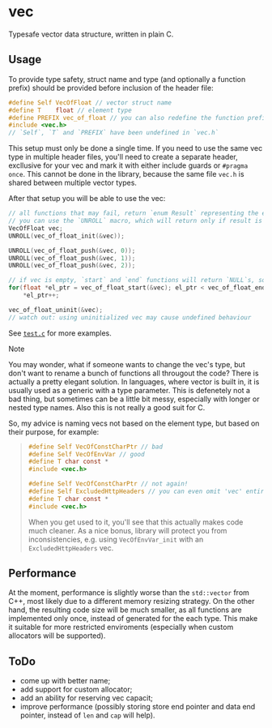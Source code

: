 # vec

Typesafe vector data structure, written in plain C.


## Usage

To provide type safety, struct name and type (and optionally a function prefix) should be provided before inclusion of the header file:

```c
#define Self VecOfFloat // vector struct name
#define T    float // element type
#define PREFIX vec_of_float // you can also redefine the function prefix to follow your naming style
#include <vec.h> 
// `Self`, `T` and `PREFIX` have been undefined in `vec.h`
```

This setup must only be done a single time. If you need to use the same vec type in multiple header files, you'll need to create a separate header, excllusive for your vec and mark it with either include guards or `#pragma once`. This cannot be done in the library, because the same file `vec.h` is shared between multiple vector types.

After that setup you will be able to use the vec:

```c
// all functions that may fail, return `enum Result` representing the error that can occure
// you can use the `UNROLL` macro, which will return only if result is not equal to `Ok`
VecOfFloat vec;
UNROLL(vec_of_float_init(&vec));

UNROLL(vec_of_float_push(&vec, 0)); 
UNROLL(vec_of_float_push(&vec, 1)); 
UNROLL(vec_of_float_push(&vec, 2)); 

// if vec is empty, `start` and `end` functions will return `NULL`s, so loop will exit immediately
for(float *el_ptr = vec_of_float_start(&vec); el_ptr < vec_of_float_end(&vec); el_ptr++) 
    *el_ptr++;

vec_of_float_uninit(&vec); 
// watch out: using uninitialized vec may cause undefined behaviour
```

See [`test.c`](./test.c) for more examples.

> [!note]
> You may wonder, what if someone wants to change the vec's type, but don't want to rename a bunch of functions all througout the code? There is actually a pretty elegant solution. In languages, where vector is built in, it is usually used as a generic with a type parameter. This is defenetely not a bad thing, but sometimes can be a little bit messy, especially with longer or nested type names. Also this is not really a good suit for C.
>
So, my advice is naming vecs not based on the element type, but based on their purpose, for example:
>
> ```c
> #define Self VecOfConstCharPtr // bad
> #define Self VecOfEnvVar // good
> #define T char const *
> #include <vec.h>
> 
> #define Self VecOfConstCharPtr // not again!
> #define Self ExcludedHttpHeaders // you can even omit 'vec' entirely!
> #define T char const *
> #include <vec.h>
> ```
>
> When you get used to it, you'll see that this actually makes code much cleaner. As a nice bonus, library will protect you from inconsistencies, e.g. using `VecOfEnvVar_init` with an `ExcludedHttpHeaders` vec.


## Performance

At the moment, performance is slightly worse than the `std::vector` from C++, most likely due to a different memory resizing strategy. On the other hand, the resulting code size will be much smaller, as all functions are implemented only once, instead of generated for the each type. This make it suitable for more restricted enviroments (especially when custom allocators will be supported).


## ToDo
 - come up with better name;
 - add support for custom allocator;
 - add an ability for reserving vec capacit;
 - improve performance (possibly storing store end pointer and data end pointer, instead of `len` and `cap` will help).
